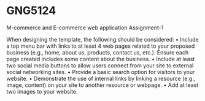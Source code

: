 # GNG5124
M-commerce and E-commerce web application
Assignment-1 

When designing the template, the following should be considered:
• Include a top menu bar with links to at least 4 web pages related to your proposed business (e.g., home, about us, products, contact us, etc.). Ensure each page created includes some content about the business.
• Include at least two social media buttons to allow users connect from your site to external social networking sites.
• Provide a basic search option for visitors to your website.
• Demonstrate the use of internal links by linking a resource (e.g., image, content) on your site to another resource or webpage.
• Add at least two images to your website.
